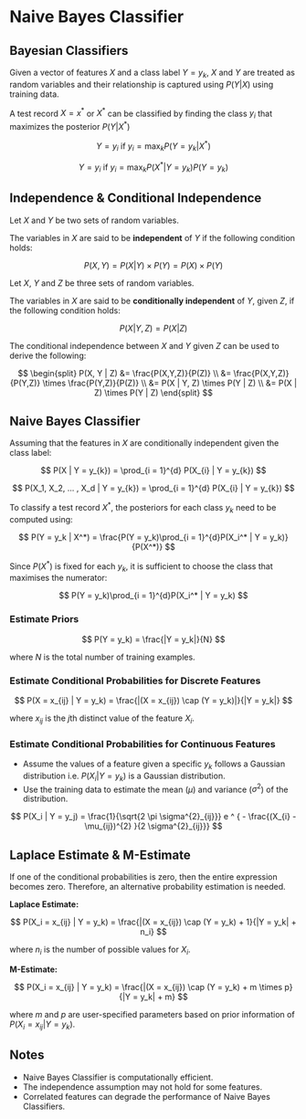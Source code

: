 # Naive Bayes Classifier

## Bayesian Classifiers

Given a vector of features $X$ and a class label $Y = y_k$, $X$ and $Y$ are treated as random variables and their relationship is captured using $P(Y | X)$ using training data.

A test record $X = x^*$ or $X^*$ can be classified by finding the class $y_i$ that maximizes the posterior $P(Y | X^*)$

$$
Y = y_i \text{ if } y_i = \max_k P(Y = y_k | X^*)
$$

$$
Y = y_i \text{ if } y_i = \max_k P(X^* | Y = y_k) P(Y = y_k)
$$

## Independence & Conditional Independence

Let $X$ and $Y$ be two sets of random variables.

The variables in $X$ are said to be **independent** of $Y$ if the following condition holds:

$$
P(X, Y) = P(X | Y) \times P(Y) = P(X) \times P(Y)
$$

Let $X$, $Y$ and $Z$ be three sets of random variables.

The variables in $X$ are said to be **conditionally independent** of $Y$, given $Z$, if the following condition holds:

$$
P(X | Y, Z) = P(X | Z)
$$

The conditional independence between $X$ and $Y$ given $Z$ can be used to derive the following:

$$
\begin{split}
P(X, Y | Z) &= \frac{P(X,Y,Z)}{P(Z)} \\
            &= \frac{P(X,Y,Z)}{P(Y,Z)} \times \frac{P(Y,Z)}{P(Z)} \\
            &= P(X | Y, Z) \times P(Y | Z) \\
            &= P(X | Z) \times P(Y | Z)
\end{split}
$$

## Naive Bayes Classifier

Assuming that the features in $X$ are conditionally independent given the class label:

$$
P(X | Y = y_{k}) = \prod_{i = 1}^{d} P(X_{i} | Y = y_{k})
$$

$$
P(X_1, X_2, ... , X_d | Y = y_{k}) = \prod_{i = 1}^{d} P(X_{i} | Y = y_{k})
$$

To classify a test record $X^*$, the posteriors for each class $y_k$ need to be computed using:

$$
P(Y = y_k | X^*) = \frac{P(Y = y_k)\prod_{i = 1}^{d}P(X_i^* | Y = y_k)}{P(X^*)}
$$

Since $P(X^*)$ is fixed for each $y_k$, it is sufficient to choose the class that maximises the numerator:

$$
P(Y = y_k)\prod_{i = 1}^{d}P(X_i^* | Y = y_k)
$$

### Estimate Priors

$$
P(Y = y_k) = \frac{|Y = y_k|}{N}
$$

where $N$ is the total number of training examples.

### Estimate Conditional Probabilities for Discrete Features

$$
P(X = x_{ij} | Y = y_k) = \frac{|(X = x_{ij}) \cap (Y = y_k)|}{|Y = y_k|}
$$

where $x_{ij}$ is the $j$th distinct value of the feature $X_i$.

### Estimate Conditional Probabilities for Continuous Features

- Assume the values of a feature given a specific $y_k$ follows a Gaussian distribution i.e. $P(X_i | Y = y_k)$ is a Gaussian distribution.
- Use the training data to estimate the mean ($\mu$) and variance ($\sigma^2$) of the distribution.

$$
P(X_i | Y = y_j) = \frac{1}{\sqrt{2 \pi \sigma^{2}_{ij}}} e ^ { - \frac{(X_{i} - \mu_{ij})^{2} }{2 \sigma^{2}_{ij}}}
$$

## Laplace Estimate & M-Estimate

If one of the conditional probabilities is zero, then the entire expression becomes zero. Therefore, an alternative probability estimation is needed.

**Laplace Estimate:**

$$
P(X_i = x_{ij} | Y = y_k) = \frac{|(X = x_{ij}) \cap (Y = y_k) + 1}{|Y = y_k| + n_i}
$$

where $n_i$ is the number of possible values for $X_i$.

**M-Estimate:**

$$
P(X_i = x_{ij} | Y = y_k) = \frac{|(X = x_{ij}) \cap (Y = y_k) + m \times p}{|Y = y_k| + m}
$$

where $m$ and $p$ are user-specified parameters based on prior information of $P(X_i = x_{ij} | Y = y_k)$.

## Notes

- Naive Bayes Classifier is computationally efficient.
- The independence assumption may not hold for some features.
- Correlated features can degrade the performance of Naive Bayes Classifiers.
